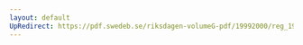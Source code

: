 ```yaml
---
layout: default
UpRedirect: https://pdf.swedeb.se/riksdagen-volumeG-pdf/19992000/reg_19992000/reg_19992000_0403.pdf
---
```

